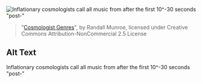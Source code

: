 ![Inflationary cosmologists call all music from after the first 10^-30 seconds "post-"](https://imgs.xkcd.com/comics/cosmologist_genres.png)
> "[Cosmologist Genres](https://xkcd.com/2340/)", by Randall Munroe, licensed under Creative Commons Attribution-NonCommercial 2.5 License

## Alt Text
Inflationary cosmologists call all music from after the first 10^-30 seconds "post-"
